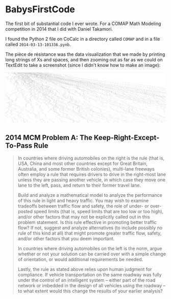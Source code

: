 # BabysFirstCode
The first bit of substantial code I ever wrote. For a COMAP Math Modeling competition in 2014 that I did with Daniel Takamori.

I found the Python 2 file on CoCalc in a directory called `COMAP` and in a file called `2014-03-13-101336.pynb`.

The pièce de résistance was the data visualization that we made by printing long strings of Xs and spaces, and then zooming out as far as we could on TextEdit to take a screenshot (since I didn't know how to make an image):

![alt text](zoomed_out_TextEdit.png)


## 2014 MCM Problem A: The Keep-Right-Except-To-Pass Rule

> In countries where driving automobiles on the right is the rule (that is, USA, China and most other countries except for Great Britain, Australia, and some former British colonies), multi-lane freeways often employ a rule that requires drivers to drive in the right-most lane unless they are passing another vehicle, in which case they move one lane to the left, pass, and return to their former travel lane.
>
> Build and analyze a mathematical model to analyze the performance of this rule in light and heavy traffic. You may wish to examine tradeoffs between traffic flow and safety, the role of under- or over-posted speed limits (that is, speed limits that are too low or too high), and/or other factors that may not be explicitly called out in this problem statement. Is this rule effective in promoting better traffic flow? If not, suggest and analyze alternatives (to include possibly no rule of this kind at all) that might promote greater traffic flow, safety, and/or other factors that you deem important.
>
> In countries where driving automobiles on the left is the norm, argue whether or not your solution can be carried over with a simple change of orientation, or would additional requirements be needed.
>
> Lastly, the rule as stated above relies upon human judgment for compliance. If vehicle transportation on the same roadway was fully under the control of an intelligent system – either part of the road network or imbedded in the design of all vehicles using the roadway – to what extent would this change the results of your earlier analysis?
